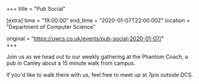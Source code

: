 +++
title = "Pub Social"

[extra]
time = "19:00:00"
end_time = "2020-01-07T22:00:00Z"
location = "Department of Computer Science"

original = "https://uwcs.co.uk/events/pub-social-2020-01-07/"    
+++

Join us as we head out to our weekly gathering at the Phantom Coach, a pub in Canley about a 15 minute walk from campus.

If you'd like to walk there with us, feel free to meet up at 7pm outside DCS.

